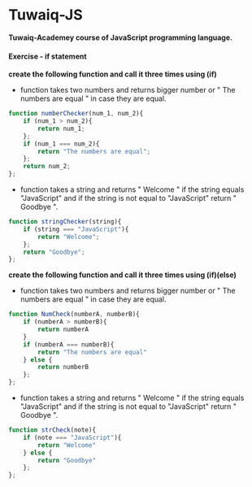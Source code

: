 # Tuwaiq-JS
**Tuwaiq-Academey course of JavaScript programming language.**

#### Exercise - if statement 
**create the following function and call it three times using (if)**
- function takes two numbers and returns bigger number or " The numbers are equal " in case they are equal.
```javascript
function numberChecker(num_1, num_2){
    if (num_1 > num_2){
        return num_1;
    };
    if (num_1 === num_2){
        return "The numbers are equal";
    };
    return num_2;
};
```
- function takes a string and returns " Welcome " if the string equals "JavaScript" and if the string is not equal to "JavaScript" return " Goodbye ".
```javascript
function stringChecker(string){
    if (string === "JavaScript"){
        return "Welcome";
    };
    return "Goodbye";
};
```


**create the following function and call it three times using (if)(else)**
- function takes two numbers and returns bigger number or " The numbers are equal " in case they are equal.
```javascript
function NumCheck(numberA, numberB){
    if (numberA > numberB){
        return numberA
    }
    if (numberA === numberB){
        return "The numbers are equal"
    } else {
        return numberB
    };
};

```
- function takes a string and returns " Welcome " if the string equals "JavaScript" and if the string is not equal to "JavaScript" return " Goodbye ".
```javascript
function strCheck(note){
    if (note === "JavaScript"){
        return "Welcome"
    } else {
        return "Goodbye"
    };
};
```
